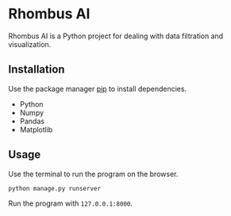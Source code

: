 # Rhombus AI

Rhombus AI is a Python project for dealing with data filtration and visualization.

## Installation

Use the package manager [pip](https://pip.pypa.io/en/stable/) to install dependencies.

- Python 
- Numpy
- Pandas
- Matplotlib

## Usage

Use the terminal to run the program on the browser.

```bash
python manage.py runserver
```

Run the program with ```127.0.0.1:8000```.